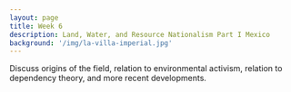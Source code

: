 ```yaml
---
layout: page
title: Week 6
description: Land, Water, and Resource Nationalism Part I Mexico
background: '/img/la-villa-imperial.jpg'
---
```


Discuss origins of the field, relation to environmental activism, relation to dependency theory, and more recent developments.
